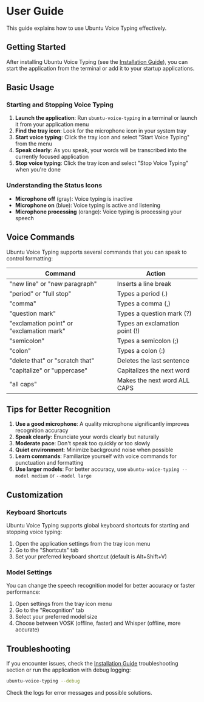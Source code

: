 # User Guide

This guide explains how to use Ubuntu Voice Typing effectively.

## Getting Started

After installing Ubuntu Voice Typing (see the [Installation Guide](INSTALL.md)), you can start the application from the terminal or add it to your startup applications.

## Basic Usage

### Starting and Stopping Voice Typing

1. **Launch the application**: Run `ubuntu-voice-typing` in a terminal or launch it from your application menu
2. **Find the tray icon**: Look for the microphone icon in your system tray
3. **Start voice typing**: Click the tray icon and select "Start Voice Typing" from the menu
4. **Speak clearly**: As you speak, your words will be transcribed into the currently focused application
5. **Stop voice typing**: Click the tray icon and select "Stop Voice Typing" when you're done

### Understanding the Status Icons

- **Microphone off** (gray): Voice typing is inactive
- **Microphone on** (blue): Voice typing is active and listening
- **Microphone processing** (orange): Voice typing is processing your speech

## Voice Commands

Ubuntu Voice Typing supports several commands that you can speak to control formatting:

| Command | Action |
|---------|--------|
| "new line" or "new paragraph" | Inserts a line break |
| "period" or "full stop" | Types a period (.) |
| "comma" | Types a comma (,) |
| "question mark" | Types a question mark (?) |
| "exclamation point" or "exclamation mark" | Types an exclamation point (!) |
| "semicolon" | Types a semicolon (;) |
| "colon" | Types a colon (:) |
| "delete that" or "scratch that" | Deletes the last sentence |
| "capitalize" or "uppercase" | Capitalizes the next word |
| "all caps" | Makes the next word ALL CAPS |

## Tips for Better Recognition

1. **Use a good microphone**: A quality microphone significantly improves recognition accuracy
2. **Speak clearly**: Enunciate your words clearly but naturally
3. **Moderate pace**: Don't speak too quickly or too slowly
4. **Quiet environment**: Minimize background noise when possible
5. **Learn commands**: Familiarize yourself with voice commands for punctuation and formatting
6. **Use larger models**: For better accuracy, use `ubuntu-voice-typing --model medium` or `--model large`

## Customization

### Keyboard Shortcuts

Ubuntu Voice Typing supports global keyboard shortcuts for starting and stopping voice typing:

1. Open the application settings from the tray icon menu
2. Go to the "Shortcuts" tab
3. Set your preferred keyboard shortcut (default is Alt+Shift+V)

### Model Settings

You can change the speech recognition model for better accuracy or faster performance:

1. Open settings from the tray icon menu
2. Go to the "Recognition" tab
3. Select your preferred model size
4. Choose between VOSK (offline, faster) and Whisper (offline, more accurate)

## Troubleshooting

If you encounter issues, check the [Installation Guide](INSTALL.md) troubleshooting section or run the application with debug logging:

```bash
ubuntu-voice-typing --debug
```

Check the logs for error messages and possible solutions.